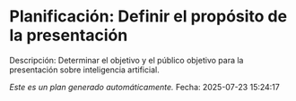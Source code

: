 # Planificación: Definir el propósito de la presentación

Descripción: Determinar el objetivo y el público objetivo para la presentación sobre inteligencia artificial.

*Este es un plan generado automáticamente.*
Fecha: 2025-07-23 15:24:17
